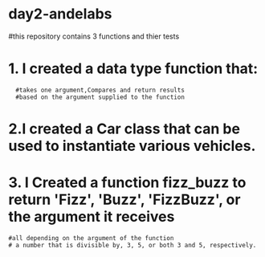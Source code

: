 # day2-andelabs
#this repository contains 3 functions and thier tests
# 1. I created a  data type function that:
      #takes one argument,Compares and return results
      #based on the argument supplied to the function
# 2.I created a Car class that can be used to instantiate various vehicles.

# 3. I Created a function fizz_buzz to return 'Fizz', 'Buzz', 'FizzBuzz', or the argument it receives
    #all depending on the argument of the function
    # a number that is divisible by, 3, 5, or both 3 and 5, respectively.
